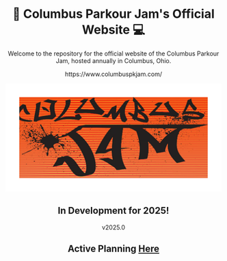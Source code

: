 <h1 align="center">
    🏃 Columbus Parkour Jam's Official Website 💻
</h1>
<p align="center">
    Welcome to the repository for the official website of the Columbus Parkour Jam, hosted annually in Columbus, Ohio.
</p>
<p align="center">
    https://www.columbuspkjam.com/
</p>
<img src="assets/cpjRepoLogo.png">
<h2 align="center">
    In Development for 2025!
</h2>
<p align="center">
    v2025.0
</p>
<h2 align="center">
    Active Planning 
    <a href="https://github.com/users/JishLong/projects/3/views/1">
        Here
    </a>
</h2>
